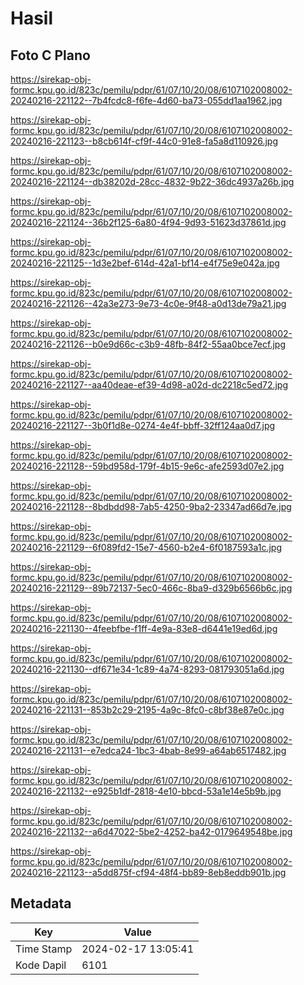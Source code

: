 # Hasil

## Foto C Plano

https://sirekap-obj-formc.kpu.go.id/823c/pemilu/pdpr/61/07/10/20/08/6107102008002-20240216-221122--7b4fcdc8-f6fe-4d60-ba73-055dd1aa1962.jpg

https://sirekap-obj-formc.kpu.go.id/823c/pemilu/pdpr/61/07/10/20/08/6107102008002-20240216-221123--b8cb614f-cf9f-44c0-91e8-fa5a8d110926.jpg

https://sirekap-obj-formc.kpu.go.id/823c/pemilu/pdpr/61/07/10/20/08/6107102008002-20240216-221124--db38202d-28cc-4832-9b22-36dc4937a26b.jpg

https://sirekap-obj-formc.kpu.go.id/823c/pemilu/pdpr/61/07/10/20/08/6107102008002-20240216-221124--36b2f125-6a80-4f94-9d93-51623d37861d.jpg

https://sirekap-obj-formc.kpu.go.id/823c/pemilu/pdpr/61/07/10/20/08/6107102008002-20240216-221125--1d3e2bef-614d-42a1-bf14-e4f75e9e042a.jpg

https://sirekap-obj-formc.kpu.go.id/823c/pemilu/pdpr/61/07/10/20/08/6107102008002-20240216-221126--42a3e273-9e73-4c0e-9f48-a0d13de79a21.jpg

https://sirekap-obj-formc.kpu.go.id/823c/pemilu/pdpr/61/07/10/20/08/6107102008002-20240216-221126--b0e9d66c-c3b9-48fb-84f2-55aa0bce7ecf.jpg

https://sirekap-obj-formc.kpu.go.id/823c/pemilu/pdpr/61/07/10/20/08/6107102008002-20240216-221127--aa40deae-ef39-4d98-a02d-dc2218c5ed72.jpg

https://sirekap-obj-formc.kpu.go.id/823c/pemilu/pdpr/61/07/10/20/08/6107102008002-20240216-221127--3b0f1d8e-0274-4e4f-bbff-32ff124aa0d7.jpg

https://sirekap-obj-formc.kpu.go.id/823c/pemilu/pdpr/61/07/10/20/08/6107102008002-20240216-221128--59bd958d-179f-4b15-9e6c-afe2593d07e2.jpg

https://sirekap-obj-formc.kpu.go.id/823c/pemilu/pdpr/61/07/10/20/08/6107102008002-20240216-221128--8bdbdd98-7ab5-4250-9ba2-23347ad66d7e.jpg

https://sirekap-obj-formc.kpu.go.id/823c/pemilu/pdpr/61/07/10/20/08/6107102008002-20240216-221129--6f089fd2-15e7-4560-b2e4-6f0187593a1c.jpg

https://sirekap-obj-formc.kpu.go.id/823c/pemilu/pdpr/61/07/10/20/08/6107102008002-20240216-221129--89b72137-5ec0-466c-8ba9-d329b6566b6c.jpg

https://sirekap-obj-formc.kpu.go.id/823c/pemilu/pdpr/61/07/10/20/08/6107102008002-20240216-221130--4feebfbe-f1ff-4e9a-83e8-d6441e19ed6d.jpg

https://sirekap-obj-formc.kpu.go.id/823c/pemilu/pdpr/61/07/10/20/08/6107102008002-20240216-221130--df671e34-1c89-4a74-8293-081793051a6d.jpg

https://sirekap-obj-formc.kpu.go.id/823c/pemilu/pdpr/61/07/10/20/08/6107102008002-20240216-221131--853b2c29-2195-4a9c-8fc0-c8bf38e87e0c.jpg

https://sirekap-obj-formc.kpu.go.id/823c/pemilu/pdpr/61/07/10/20/08/6107102008002-20240216-221131--e7edca24-1bc3-4bab-8e99-a64ab6517482.jpg

https://sirekap-obj-formc.kpu.go.id/823c/pemilu/pdpr/61/07/10/20/08/6107102008002-20240216-221132--e925b1df-2818-4e10-bbcd-53a1e14e5b9b.jpg

https://sirekap-obj-formc.kpu.go.id/823c/pemilu/pdpr/61/07/10/20/08/6107102008002-20240216-221132--a6d47022-5be2-4252-ba42-0179649548be.jpg

https://sirekap-obj-formc.kpu.go.id/823c/pemilu/pdpr/61/07/10/20/08/6107102008002-20240216-221123--a5dd875f-cf94-48f4-bb89-8eb8eddb901b.jpg


## Metadata

| Key        | Value               |
| ---------- | ------------------- |
| Time Stamp | 2024-02-17 13:05:41 |
| Kode Dapil | 6101                |



